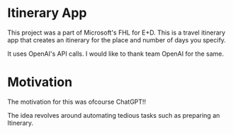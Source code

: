 # Itinerary App

This project was a part of Microsoft's FHL for E+D. This is a travel itinerary app that creates an itinerary for the place and number of days you specify.

It uses OpenAI's API calls. I would like to thank team OpenAI for the same.

# Motivation

The motivation for this was ofcourse ChatGPT!!

The idea revolves around automating tedious tasks such as preparing an Itinerary.
